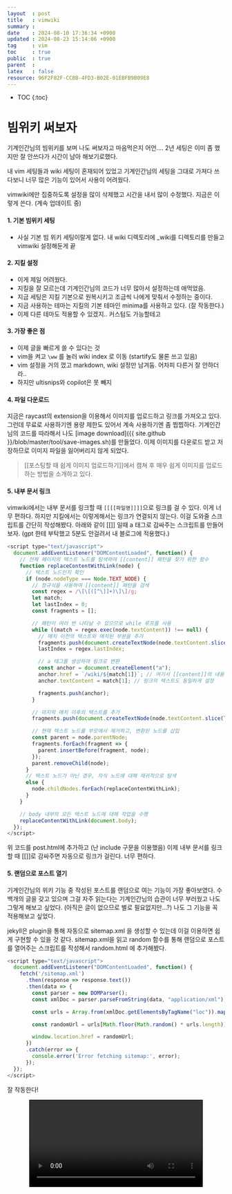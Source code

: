```yaml
---
layout  : post
title   : vimwiki
summary : 
date    : 2024-08-10 17:36:34 +0900
updated : 2024-08-23 15:14:06 +0900
tag     : vim
toc     : true
public  : true
parent  : 
latex   : false
resource: 96F2F82F-CC8B-4FD3-B02E-01EBFB9B09E8
---
```

* TOC
{:toc}

# 빔위키 써보자

기계인간님의 빔위키를 보며 나도 써보자고 마음먹은지 어언.... 2년
세팅은 이미 좀 했지만 잘 안쓰다가 시간이 남아 해보기로했다.

내 vim 세팅들과 wiki 세팅이 혼재되어 있었고 기계인간님의 세팅을 그대로 가져다 쓰다보니 너무 많은 기능이 있어서 사용이 어려웠다. 

vimwiki에만 집중하도록 설정을 많이 삭제했고 시간을 내서 많이 수정했다. 지금은 이렇게 쓴다. (계속 업데이트 중)

#### 1. 기본 빔위키 세팅
  - 사실 기본 빔 위키 세팅이랄게 없다. 내 wiki 디렉토리에 _wiki를 디렉토리를 만들고 vimwiki 설정해둔게 끝

#### 2. 지킬 설정 
  - 이게 제일 어려웠다.
  - 지킬을 잘 모르는데 기계인간님의 코드가 너무 많아서 설정하는데 애먹었음.
  - 지금 세팅은 지킬 기본으로 원복시키고 조금씩 나에게 맞춰서 수정하는 중이다.
  - 지금 사용하는 테마는 지킬의 기본 테마인 minima를 사용하고 있다. (잘 작동한다.)
  - 이제 다른 테마도 적용할 수 있겠지.. 커스텀도 가능할테고

#### 3. 가장 좋은 점
  - 이제 글을 빠르게 쓸 수 있다는 것
  - vim을 켜고 `\ww` 를 눌러 wiki index 로 이동 (startify도 물론 쓰고 있음)
  - vim 설정을 거의 껐고 markdown, wiki 설정만 남겨둠. 어차피 다른거 잘 안하더라..
  - 하지만 ultisnips와 copilot은 못 빼지

#### 4. 파일 다운로드
지금은 raycast의 extension을 이용해서 이미지를 업로드하고 링크를 가져오고 있다. 그런데 무료로 사용하기엔 용량 제한도 있어서 계속 사용하기엔 좀 찝찝하다. 
기계인간님의 코드를 따라해서 나도 [image download]({{ site.github }}/blob/master/tool/save-images.sh)를 만들었다. 
이제 이미지를 다운로드 받고 저장하므로 이미지 파일을 잃어버리지 않게 되었다.
 
> [[포스팅할 때 쉽게 이미지 업로드하기]]에서 캠쳐 후 매우 쉽게 이미지를 업로드하는 방법을 소개하고 있다.


#### 5. 내부 문서 링크
vimwiki에서는 내부 문서를 링크할 때 `[[[[파일명]]]]`으로 링크를 걸 수 있다. 이게 너무 편하다. 하지만 지킬에서는 이렇게해서는 링크가 연결되지 않는다. 이걸 도와줄 스크립트를 간단히 작성해봤다. 아래와 같이 [[]] 일때 a 태그로 감싸주는 스크립트를 만들어보자. (gpt 한테 부탁했고 5분도 안걸려서 내 블로그에 적용했다.)
```javascript
<script type="text/javascript">
  document.addEventListener("DOMContentLoaded", function() {
    // 전체 페이지의 텍스트 노드를 탐색하여 [[content]] 패턴을 찾기 위한 함수
    function replaceContentWithLink(node) {
      // 텍스트 노드인지 확인
      if (node.nodeType === Node.TEXT_NODE) {
        // 정규식을 사용하여 [[content]] 패턴을 검색
        const regex = /\[\[([^\]]+)\]\]/g;
        let match;
        let lastIndex = 0;
        const fragments = [];

        // 패턴이 여러 번 나타날 수 있으므로 while 루프를 사용
        while ((match = regex.exec(node.textContent)) !== null) {
          // 매치 이전의 텍스트와 매치된 부분을 추가
          fragments.push(document.createTextNode(node.textContent.slice(lastIndex, match.index)));
          lastIndex = regex.lastIndex;

          // a 태그를 생성하여 링크로 변환
          const anchor = document.createElement("a");
          anchor.href = `/wiki/${match[1]}`; // 여기서 [[content]]의 내용을 href로 사용
          anchor.textContent = match[1]; // 링크의 텍스트도 동일하게 설정

          fragments.push(anchor);
        }

        // 마지막 매치 이후의 텍스트를 추가
        fragments.push(document.createTextNode(node.textContent.slice(lastIndex)));

        // 현재 텍스트 노드를 부모에서 제거하고, 변환된 노드를 삽입
        const parent = node.parentNode;
        fragments.forEach(fragment => {
          parent.insertBefore(fragment, node);
        });
        parent.removeChild(node);
      }
      // 텍스트 노드가 아닌 경우, 자식 노드에 대해 재귀적으로 탐색
      else {
        node.childNodes.forEach(replaceContentWithLink);
      }
    }

    // body 내부의 모든 텍스트 노드에 대해 작업을 수행
    replaceContentWithLink(document.body);
  });
</script>
```

위 코드를 post.html에 추가하고 (난 include 구문을 이용했음) 이제 내부 문서를 링크할 때 [[]]로 감싸주면 자동으로 링크가 걸린다. 너무 편하다.

#### 5. 랜덤으로 포스트 열기
기계인간님의 위키 기능 중 작성된 포스트를 랜덤으로 여는 기능이 가장 좋아보였다. 수백개의 글을 갖고 있으며 그걸 자주 읽는다는 기계인간님의 습관이 너무 부러웠고 나도 그렇게 해보고 싶었다. (아직은 글이 없으므로 별로 필요없지만...?) 나도 그 기능을 꼭 적용해보고 싶었다. 

jekyll은 plugin을 통해 자동으로 sitemap.xml 을 생성할 수 있는데 이걸 이용하면 쉽게 구현할 수 있을 것 같다.
sitemap.xml을 읽고 random 함수를 통해 랜덤으로 포스트를 열어주는 스크립트를 작성해서 random.html 에 추가해봤다.

```js
<script type="text/javascript">
  document.addEventListener("DOMContentLoaded", function() {
    fetch('/sitemap.xml')
      .then(response => response.text())
      .then(data => {
        const parser = new DOMParser();
        const xmlDoc = parser.parseFromString(data, "application/xml");

        const urls = Array.from(xmlDoc.getElementsByTagName("loc")).map(loc => loc.textContent);

        const randomUrl = urls[Math.floor(Math.random() * urls.length)];

        window.location.href = randomUrl;
      })
      .catch(error => {
        console.error('Error fetching sitemap:', error);
      });
  });
</script>
```
잘 작동한다!
<br/>

<div style="text-align: center;">
  <video style='border: 1px solid #000;' src="/assets/images/wiki_intro.mp4" width="400" controls></video>
</div>

